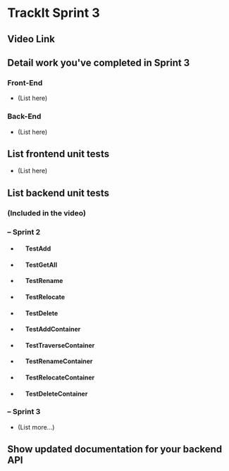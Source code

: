 # TrackIt Sprint 3

## Video Link

## Detail work you've completed in Sprint 3

### Front-End
* (List here)

### Back-End
* (List here)

## List frontend unit tests
* (List here)

## List backend unit tests
### (Included in the video)
### &ndash; Sprint 2
* #### &emsp; TestAdd
* #### &emsp; TestGetAll
* #### &emsp; TestRename
* #### &emsp; TestRelocate
* #### &emsp; TestDelete
* #### &emsp; TestAddContainer
* #### &emsp; TestTraverseContainer
* #### &emsp; TestRenameContainer
* #### &emsp; TestRelocateContainer
* #### &emsp; TestDeleteContainer

### &ndash; Sprint 3
* (List more...)

## Show updated documentation for your backend API 
